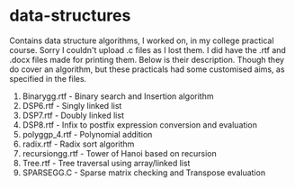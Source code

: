 # data-structures
Contains data structure algorithms, I worked on, in my college practical course. Sorry I couldn't upload .c files as I lost them. I did have the .rtf and .docx files made for printing them.
Below is their description. Though they do cover an algorithm, but these practicals had some customised aims, as specified in the files.
1. Binarygg.rtf - Binary search and Insertion algorithm
2. DSP6.rtf - Singly linked list
3. DSP7.rtf - Doubly linked list
4. DSP8.rtf - Infix to postfix expression conversion and evaluation
5. polyggp_4.rtf - Polynomial addition
6. radix.rtf - Radix sort algorithm
7. recursiongg.rtf - Tower of Hanoi based on recursion
8. Tree.rtf - Tree traversal using array/linked list
9. SPARSEGG.C - Sparse matrix checking and Transpose evaluation
